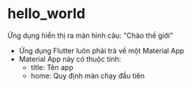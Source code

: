 # hello_world

Ứng dụng hiển thị ra màn hình câu: "Chào thế giới"

- Ứng dụng Flutter luôn phải trả về một Material App
- Material App này có thuộc tính:
    - title: Tên app
    - home: Quy định màn chạy đầu tiên